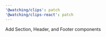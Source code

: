 ```yaml
---
'@watching/clips': patch
'@watching/clips-react': patch
---
```


Add Section, Header, and Footer components
